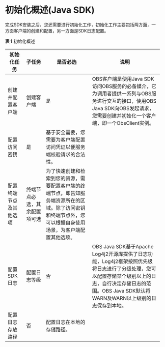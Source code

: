 # 初始化概述\(Java SDK\)<a name="obs_21_0201"></a>

完成SDK安装之后，您还需要进行初始化工作，初始化工作主要包括两方面，一方面客户端的创建和配置，另一方面是SDK日志配置。

**表 1**  初始化概述

|**初始化任务**|**子任务**|**是否必选**|**说明**|
|--|--|--|--|
|创建并配置客户端|创建客户端|是|OBS客户端是使用Java SDK访问OBS服务的必备媒介，它为调用者提供一系列与OBS服务进行交互的接口，使用OBS Java SDK向OBS发起请求，您需要创建并初始化一个客户端，即一个ObsClient实例。|
|配置访问密钥|是|基于安全需要，您需要为客户端配置访问凭证以便服务端校验请求的合法性。|
|配置终端节点及其他选项|终端节点必选，其余配置项可选|为了快速创建和检索到您的资源，需要配置客户端的终端节点，即告知服务端资源所在的区域。除了访问密钥和终端节点外，您可以根据自身使用场景，为客户端配置其他选项。|
|配置SDK日志|配置日志等级|否|OBS Java SDK基于Apache Log4j2开源库提供了日志功能，Log4j2框架按照优先级将日志进行了分级处理，您可以配置存储某个级别以上的日志，自行决定存储日志的范围。OBS Java SDK默认将WARN及WARN以上级别的日志保存到本地。|
|配置日志存放路径|否|配置日志在本地的存储路径。|


